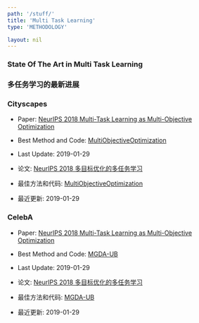 ```yaml
---
path: '/stuff/'
title: 'Multi Task Learning'
type: 'METHODOLOGY'

layout: nil
---
```


### State Of The Art in Multi Task Learning  
### 多任务学习的最新进展

### Cityscapes

* Paper: [NeurIPS 2018 Multi-Task Learning as Multi-Objective Optimization](https://arxiv.org/pdf/1810.04650v2.pdf)

* Best Method and Code: [MultiObjectiveOptimization](https://github.com/IntelVCL/MultiObjectiveOptimization)

* Last Update: 2019-01-29

* 论文: [NeurIPS 2018 多目标优化的多任务学习](https://arxiv.org/pdf/1810.04650v2.pdf)

* 最佳方法和代码: [MultiObjectiveOptimization](https://github.com/IntelVCL/MultiObjectiveOptimization)

* 最近更新: 2019-01-29

### CelebA

* Paper: [NeurIPS 2018 Multi-Task Learning as Multi-Objective Optimization](https://arxiv.org/pdf/1810.04650v2.pdf)

* Best Method and Code: [MGDA-UB](https://github.com/IntelVCL/MultiObjectiveOptimization)

* Last Update: 2019-01-29

* 论文: [NeurIPS 2018 多目标优化的多任务学习](https://arxiv.org/pdf/1810.04650v2.pdf)

* 最佳方法和代码: [MGDA-UB](https://github.com/IntelVCL/MultiObjectiveOptimization)

* 最近更新: 2019-01-29

